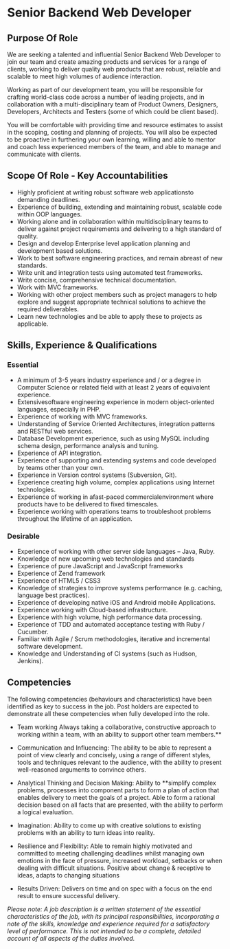 # Senior Backend Web Developer

## Purpose Of Role

We are seeking a talented and influential Senior Backend Web Developer to join our team and create amazing products and services for a range of clients, working to deliver quality web products that are robust, reliable and scalable to meet high volumes of audience interaction. 

Working as part of our development team, you will be responsible for crafting world-class code across a number of leading projects, and in collaboration with a multi-disciplinary team of Product Owners, Designers, Developers, Architects and Testers (some of which could be client based).

You will be comfortable with providing time and resource estimates to assist in the scoping, costing and planning of projects. You will also be expected to be proactive in furthering your own learning, willing and able to mentor and coach less experienced members of the team, and able to manage and communicate with clients.

## Scope Of Role - Key Accountabilities

- Highly proficient at writing robust software web applicationsto demanding deadlines.
- Experience of building, extending and maintaining robust, scalable code within OOP languages. 
- Working alone and in collaboration within multidisciplinary teams to deliver against project requirements and delivering to a high standard of quality.
- Design and develop Enterprise level application planning and development based solutions.
- Work to best software engineering practices, and remain abreast of new standards.
- Write unit and integration tests using automated test frameworks.
- Write concise, comprehensive technical documentation.
- Work with MVC frameworks.
- Working with other project members such as project managers to help explore and suggest appropriate technical solutions to achieve the required deliverables.
- Learn new technologies and be able to apply these to projects as applicable.

## Skills, Experience & Qualifications

### Essential

- A minimum of 3-5 years industry experience and / or a degree in Computer Science or related field with at least 2 years of equivalent experience.
- Extensivesoftware engineering experience in modern object-oriented languages, especially in PHP.
- Experience of working with MVC frameworks.
- Understanding of Service Oriented Architectures, integration patterns and RESTful web services.
- Database Development experience, such as using MySQL including schema design, performance analysis and tuning.
- Experience of API integration.
- Experience of supporting and extending systems and code developed by teams other than your own.
- Experience in Version control systems (Subversion, Git).
- Experience creating high volume, complex applications using Internet technologies. 
- Experience of working in afast-paced commercialenvironment where products have to be delivered to fixed timescales.
- Experience working with operations teams to troubleshoot problems throughout the lifetime of an application.

### Desirable

- Experience of working with other server side languages – Java, Ruby.
- Knowledge of new upcoming web technologies and standards
- Experience of pure JavaScript and JavaScript frameworks
- Experience of Zend framework
- Experience of HTML5 / CSS3
- Knowledge of strategies to improve systems performance (e.g. caching, language best practices).
- Experience of developing native iOS and Android mobile Applications.
- Experience working with Cloud-based infrastructure.
- Experience with high volume, high performance data processing.
- Experience of TDD and automated acceptance testing with Ruby / Cucumber.
- Familiar with Agile / Scrum methodologies, iterative and incremental software development. 
- Knowledge and Understanding of CI systems (such as Hudson, Jenkins).

## Competencies

The following competencies (behaviours and characteristics) have been identified as key to success in the job. Post holders are expected to demonstrate all these competencies when fully developed into the role.

- Team working
  Always taking a collaborative, constructive approach to working within a team, with an ability to support other team members.**

- Communication and Influencing:
  The ability to be able to represent a point of view clearly and concisely, using a range of different styles, tools and techniques relevant to the audience, with the ability to present well-reasoned arguments to convince others.

- Analytical Thinking and Decision Making:
  Ability to **simplify complex problems, processes into component parts to form a plan of action that enables delivery to meet the goals of a project. Able to form a rational decision based on all facts that are presented, with the ability to perform a logical evaluation.

- Imagination:
  Ability to come up with creative solutions to existing problems with an ability to turn ideas into reality.

- Resilience and Flexibility:
  Able to remain highly motivated and committed to meeting challenging deadlines whilst managing own emotions in the face of pressure, increased workload, setbacks or when dealing with difficult situations. Positive about change & receptive to ideas, adapts to changing situations

- Results Driven:
  Delivers on time and on spec with a focus on the end result to ensure successful delivery.

_Please note: A job description is a written statement of the essential characteristics of the job, with its principal responsibilities, incorporating a note of the skills, knowledge and experience required for a satisfactory level of performance. This is not intended to be a complete, detailed account of all aspects of the duties involved._